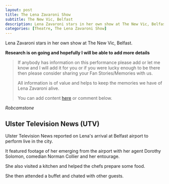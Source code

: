 ```yaml
---
layout: post
title: The Lena Zavaroni Show
subtitle: The New Vic, Belfast
description: Lena Zavaroni stars in her own show at The New Vic, Belfast.
categories: [Theatre, The Lena Zavaroni Show]
---
```


Lena Zavaroni stars in her own show at The New Vic, Belfast.

**Research is on going and hopefully I will be able to add more details**
> If anybody has information on this performance please add or let me know and I will add it for you or if you were lucky enough to be there then please consider sharing your Fan Stories/Memories with us.
>
> All information is of value and helps to keep the memories we have of Lena Zavaroni alive.
>
> You can add content [here](https://github.com/FanzOfLenaZavaroni/fanzoflenazavaroni.github.io) or comment below.

<cite>Robcamstone</cite>

## Ulster Television News (UTV)

Ulster Television News reported on Lena's arrival at Belfast airport to perform live in the city.

It featured footage of her emerging from the airport with her agent Dorothy Solomon, comedian Norman Collier and her entourage.

She also visited a kitchen and helped the chefs prepare some food.

She then attended a buffet and chated with other guests.

